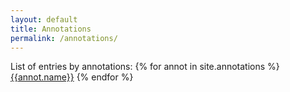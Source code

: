 ```yaml
---
layout: default
title: Annotations
permalink: /annotations/
---
```


List of entries by annotations:
{% for annot in site.annotations %}
  <a href="{{annot.url}}">{{annot.name}}</a>
{% endfor %}
